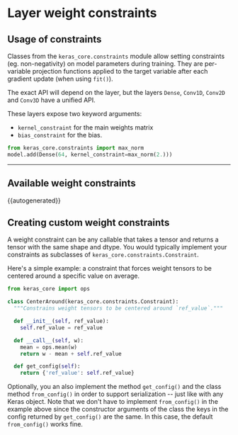 # Layer weight constraints

## Usage of constraints

Classes from the `keras_core.constraints` module allow setting constraints (eg. non-negativity)
on model parameters during training. They are per-variable projection functions
applied to the target variable after each gradient update (when using `fit()`).

The exact API will depend on the layer, but the layers `Dense`, `Conv1D`, `Conv2D` and `Conv3D` have a unified API.

These layers expose two keyword arguments:

- `kernel_constraint` for the main weights matrix
- `bias_constraint` for the bias.


```python
from keras_core.constraints import max_norm
model.add(Dense(64, kernel_constraint=max_norm(2.)))
```

---

## Available weight constraints


{{autogenerated}}


## Creating custom weight constraints

A weight constraint can be any callable that takes a tensor
and returns a tensor with the same shape and dtype. You would typically
implement your constraints as subclasses of `keras_core.constraints.Constraint`.

Here's a simple example: a constraint that forces weight tensors
to be centered around a specific value on average.


```python
from keras_core import ops

class CenterAround(keras_core.constraints.Constraint):
  """Constrains weight tensors to be centered around `ref_value`."""

  def __init__(self, ref_value):
    self.ref_value = ref_value

  def __call__(self, w):
    mean = ops.mean(w)
    return w - mean + self.ref_value

  def get_config(self):
    return {'ref_value': self.ref_value}
```

Optionally, you an also implement the method `get_config()` and the class
method `from_config()` in order to support serialization -- just like with
any Keras object. Note that we don't have to implement `from_config()`
in the example above since the constructor arguments of the class
the keys in the config returned by `get_config()` are the same.
In this case, the default `from_config()` works fine.
